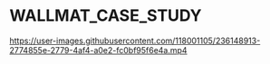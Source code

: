# WALLMAT_CASE_STUDY
 


https://user-images.githubusercontent.com/118001105/236148913-2774855e-2779-4af4-a0e2-fc0bf95f6e4a.mp4

